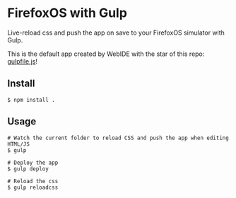 # FirefoxOS with Gulp

Live-reload css and push the app on save to your FirefoxOS simulator with Gulp.

This is the default app created by WebIDE with the star of this repo: [gulpfile.js](https://github.com/nicola/gulp-firefoxos-example/blob/master/gulpfile.js)!

## Install

```
$ npm install .
```

## Usage

```
# Watch the current folder to reload CSS and push the app when editing HTML/JS
$ gulp 

# Deploy the app
$ gulp deploy

# Reload the css
$ gulp reloadcss
```
